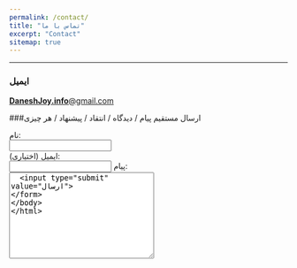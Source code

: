 ```yaml
---
permalink: /contact/
title: "تماس با ما"
excerpt: "Contact"
sitemap: true
---
```


-------------------------------------
### ایمیل
[**DaneshJoy.info**@gmail.com](mailto:DaneshJoy.info@gmail.com)

###ارسال مستقیم پیام / دیدگاه / انتقاد / پیشنهاد / هر چیزی

<form>
  نام:<br>
  <input type="text" name="name"><br>
  ایمیل (اختیاری):<br>
  <input type="text" name="email">
  پیام:<br>
  <textarea name="message" rows="10" cols="30"/>
  <input type="submit" value="ارسال">
</form>
